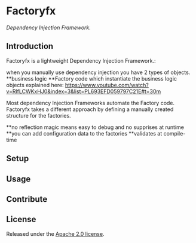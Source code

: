 # Factoryfx

*Dependency Injection Framework.*

## Introduction

Factoryfx is a lightweight Dependency Injection Framework.:

when you manually use dependency injection you have 2 types of objects.
**business logic
**Factory code which instantiate the business logic objects
explained here: https://www.youtube.com/watch?v=RlfLCWKxHJ0&index=3&list=PL693EFD059797C21E#t=30m

Most dependency Injection Frameworks automate the Factory code.
Factoryfx takes a different approach by defining a manually created structure for the factories.


**no reflection magic means easy to debug and no supprises at runtime
**you can add configuration data to the factories
**validates at compile-time



## Setup

## Usage

## Contribute


## License

Released under the [Apache 2.0 license](http://www.apache.org/licenses/LICENSE-2.0.html).

